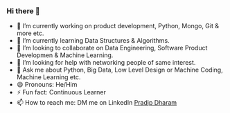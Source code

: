 ### Hi there 👋
- 🔭 I’m currently working on product development, Python, Mongo, Git & more etc.
- 🌱 I’m currently learning Data Structures & Algorithms.
- 👯 I’m looking to collaborate on Data Engineering, Software Product Developmen & Machine Learning.
- 🤔 I’m looking for help with networking people of same interest.
- 💬 Ask me about Python, Big Data, Low Level Design or Machine Coding, Machine Learning etc.
- 😄 Pronouns: He/Him
- ⚡ Fun fact: Continuous Learner
- 📫 How to reach me: DM me on LinkedIn <a href="https://in.linkedin.com/in/pradipdharam?trk=profile-badge" target="_blank">Pradip Dharam</a>
              
<!--
**pradipdharam/pradipdharam** is a ✨ _special_ ✨ repository because its `README.md` (this file) appears on your GitHub profile.

Here are some ideas to get you started:

- 🔭 I’m currently working on ...
- 🌱 I’m currently learning ...
- 👯 I’m looking to collaborate on ...
- 🤔 I’m looking for help with ...
- 💬 Ask me about ...
- 📫 How to reach me: ...
- 😄 Pronouns: ...
- ⚡ Fun fact: ...
-->
